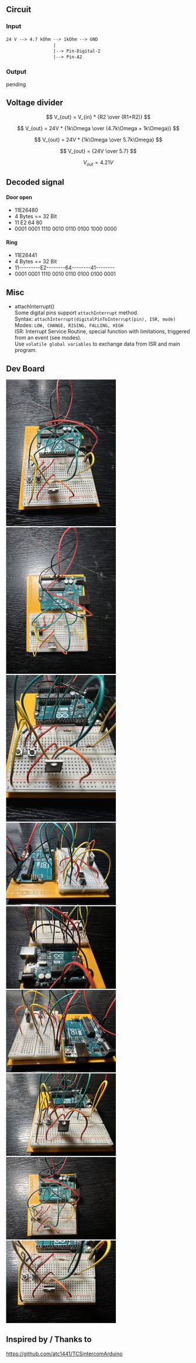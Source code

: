 

## Circuit
### Input
```
24 V --> 4.7 kOhm --> 1kOhm --> GND
                  |
                  |--> Pin-Digital-2
                  |--> Pin-A2
```
### Output
pending


## Voltage divider

$$ V_{out} = V_{in} * {R2 \over (R1+R2)} $$

$$ V_{out} = 24V * {1k\Omega \over (4.7k\Omega + 1k\Omega)} $$

$$ V_{out} = 24V * {1k\Omega \over 5.7k\Omega} $$

$$ V_{out} = {24V \over 5.7} $$

$$ V_{out} = 4.21V $$


## Decoded signal

#### Door open
- 11E26480
- 4 Bytes == 32 Bit
- 11       E2       64       80
- 0001 0001 1110 0010 0110 0100 1000 0000

#### Ring
- 11E26441
- 4 Bytes == 32 Bit
- 11---------E2--------64--------41--------
- 0001 0001 1110 0010 0110 0100 0100 0001


## Misc
- attachInterrupt()  
Some digital pins support `attachInterrupt` method.  
Syntax: `attachInterrupt(digitalPinToInterrupt(pin), ISR, mode)`  
Modes: `LOW, CHANGE, RISING, FALLING, HIGH`  
ISR: Interrupt Service Routine, special function with limitations, triggered from an event (see modes).  
Use `volatile global variables` to exchange data from ISR and main program.

## Dev Board
<img src="doc/img/devboard/IMG_2732.jpeg" alt="image" width="300" height="auto">
<img src="doc/img/devboard/IMG_2733.jpeg" alt="image" width="300" height="auto">
<img src="doc/img/devboard/IMG_2734.jpeg" alt="image" width="300" height="auto">
<img src="doc/img/devboard/IMG_2735.jpeg" alt="image" width="300" height="auto">
<img src="doc/img/devboard/IMG_2736.jpeg" alt="image" width="300" height="auto">
<img src="doc/img/devboard/IMG_2737.jpeg" alt="image" width="300" height="auto">
<img src="doc/img/devboard/IMG_2738.jpeg" alt="image" width="300" height="auto">
<img src="doc/img/devboard/IMG_2739.jpeg" alt="image" width="300" height="auto">
<img src="doc/img/devboard/IMG_2740.jpeg" alt="image" width="300" height="auto">

## Inspired by / Thanks to
https://github.com/atc1441/TCSintercomArduino
